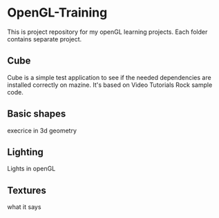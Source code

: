 # OpenGL-Training
This is project repository for my openGL learning projects.
Each folder contains separate project.

## Cube
Cube is a simple test application to see if the needed dependencies are installed correctly on mazine.
It's based on Video Tutorials Rock sample code.

## Basic shapes
execrice in 3d geometry

## Lighting
Lights in openGL

## Textures
what it says
